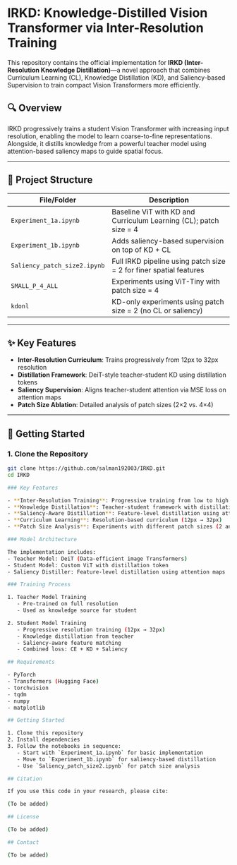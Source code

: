 # IRKD: Knowledge-Distilled Vision Transformer via Inter-Resolution Training

This repository contains the official implementation for **IRKD (Inter-Resolution Knowledge Distillation)**—a novel approach that combines Curriculum Learning (CL), Knowledge Distillation (KD), and Saliency-based Supervision to train compact Vision Transformers more efficiently.

## 🔍 Overview

IRKD progressively trains a student Vision Transformer with increasing input resolution, enabling the model to learn coarse-to-fine representations. Alongside, it distills knowledge from a powerful teacher model using attention-based saliency maps to guide spatial focus.

---

## 📁 Project Structure

| File/Folder                | Description |
|---------------------------|-------------|
| `Experiment_1a.ipynb`     | Baseline ViT with KD and Curriculum Learning (CL); patch size = 4 |
| `Experiment_1b.ipynb`     | Adds saliency-based supervision on top of KD + CL |
| `Saliency_patch_size2.ipynb` | Full IRKD pipeline using patch size = 2 for finer spatial features |
| `SMALL_P_4_ALL`           | Experiments using ViT-Tiny with patch size = 4 |
| `kdonl`                   | KD-only experiments using patch size = 2 (no CL or saliency) |

---

## ✨ Key Features

- **Inter-Resolution Curriculum**: Trains progressively from 12px to 32px resolution
- **Distillation Framework**: DeiT-style teacher-student KD using distillation tokens
- **Saliency Supervision**: Aligns teacher-student attention via MSE loss on attention maps
- **Patch Size Ablation**: Detailed analysis of patch sizes (2×2 vs. 4×4)

---


## 🚀 Getting Started

### 1. Clone the Repository
```bash
git clone https://github.com/salman192003/IRKD.git
cd IRKD

### Key Features

- **Inter-Resolution Training**: Progressive training from low to high resolutions
- **Knowledge Distillation**: Teacher-student framework with distillation tokens
- **Saliency-Aware Distillation**: Feature-level distillation using attention maps
- **Curriculum Learning**: Resolution-based curriculum (12px → 32px)
- **Patch Size Analysis**: Experiments with different patch sizes (2 and 4)

### Model Architecture

The implementation includes:
- Teacher Model: DeiT (Data-efficient image Transformers)
- Student Model: Custom ViT with distillation token
- Saliency Distiller: Feature-level distillation using attention maps

### Training Process

1. Teacher Model Training
   - Pre-trained on full resolution
   - Used as knowledge source for student

2. Student Model Training
   - Progressive resolution training (12px → 32px)
   - Knowledge distillation from teacher
   - Saliency-aware feature matching
   - Combined loss: CE + KD + Saliency

## Requirements

- PyTorch
- Transformers (Hugging Face)
- torchvision
- tqdm
- numpy
- matplotlib

## Getting Started

1. Clone this repository
2. Install dependencies
3. Follow the notebooks in sequence:
   - Start with `Experiment_1a.ipynb` for basic implementation
   - Move to `Experiment_1b.ipynb` for saliency-based distillation
   - Use `Saliency_patch_size2.ipynb` for patch size analysis

## Citation

If you use this code in your research, please cite:

(To be added)

## License

(To be added)

## Contact

(To be added)
